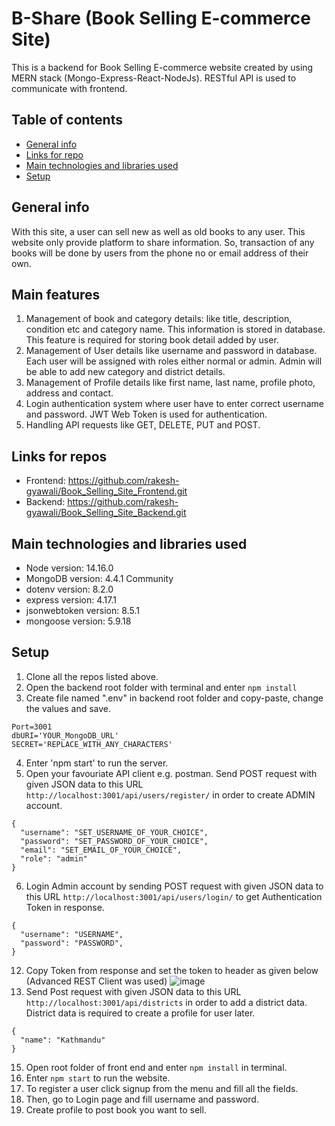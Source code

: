 # B-Share (Book Selling E-commerce Site)
This is a backend for Book Selling E-commerce website created by using MERN stack (Mongo-Express-React-NodeJs). RESTful API is used to communicate with frontend. 

## Table of contents
* [General info](#general-info)
* [Links for repo](#links-for-repos)
* [Main technologies and libraries used](#main-technologies-and-libraries-used)
* [Setup](#setup)

## General info
With this site, a user can sell new as well as old books to any user. This website only provide platform to share information. So, transaction of any books will be done by users from the phone no or email address of their own.

## Main features
1. Management of book and category details: like title, description, condition etc and category name. This information is stored in database. This feature is required for storing book detail added by user.
2. Management of User details like username and password in database. Each user will be assigned with roles either normal or admin. Admin will be able to add new category and district details.
3. Management of Profile details like first name, last name, profile photo, address and contact. 
3. Login authentication system where user have to enter correct username and password. JWT Web Token is used for authentication.
4. Handling API requests like GET, DELETE, PUT and POST.

## Links for repos
* Frontend: https://github.com/rakesh-gyawali/Book_Selling_Site_Frontend.git
* Backend: https://github.com/rakesh-gyawali/Book_Selling_Site_Backend.git

## Main technologies and libraries used
* Node version: 14.16.0
* MongoDB version: 4.4.1 Community
* dotenv version: 8.2.0
* express version: 4.17.1
* jsonwebtoken version: 8.5.1
* mongoose version: 5.9.18

## Setup
1. Clone all the repos listed above.
2. Open the backend root folder with terminal and enter `npm install`
3. Create file named ".env" in backend root folder and copy-paste, change the values and save.
```
Port=3001 
dbURI='YOUR_MongoDB_URL'
SECRET='REPLACE_WITH_ANY_CHARACTERS'
```
4. Enter 'npm start' to run the server.
5. Open your favouriate API client e.g. postman. Send POST request with given JSON data to this URL `http://localhost:3001/api/users/register/` in order to create ADMIN account.
```
{
  "username": "SET_USERNAME_OF_YOUR_CHOICE",
  "password": "SET_PASSWORD_OF_YOUR_CHOICE",
  "email": "SET_EMAIL_OF_YOUR_CHOICE",
  "role": "admin" 
}
```
6. Login Admin account by sending POST request with given JSON data to this URL `http://localhost:3001/api/users/login/` to get Authentication Token in response. 
```
{
  "username": "USERNAME",
  "password": "PASSWORD", 
} 
```
12. Copy Token from response and set the token to header as given below (Advanced REST Client was used)
![image](https://user-images.githubusercontent.com/41475122/126030830-7d8cce1a-21ff-4de2-9190-a5fc4d728d8c.png)
13. Send Post request with given JSON data to this URL `http://localhost:3001/api/districts` in order to add a district data. District data is required to create a profile for user later. 
```
{
  "name": "Kathmandu" 
}
```
15. Open root folder of front end and enter `npm install` in terminal.
16. Enter `npm start` to run the website. 
17. To register a user click signup from the menu and fill all the fields.
18. Then, go to Login page and fill username and password.
19. Create profile to post book you want to sell. 
